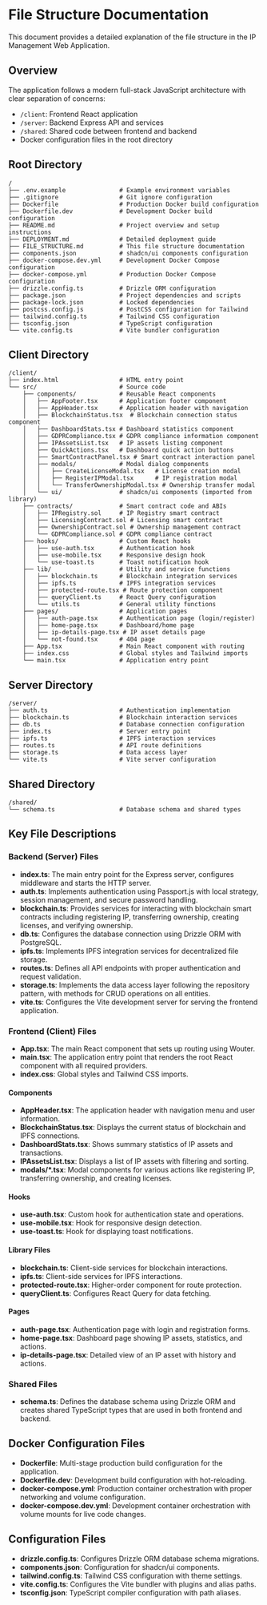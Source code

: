 # File Structure Documentation

This document provides a detailed explanation of the file structure in the IP Management Web Application.

## Overview

The application follows a modern full-stack JavaScript architecture with clear separation of concerns:

- `/client`: Frontend React application
- `/server`: Backend Express API and services
- `/shared`: Shared code between frontend and backend
- Docker configuration files in the root directory

## Root Directory

```
/
├── .env.example               # Example environment variables
├── .gitignore                 # Git ignore configuration
├── Dockerfile                 # Production Docker build configuration
├── Dockerfile.dev             # Development Docker build configuration
├── README.md                  # Project overview and setup instructions
├── DEPLOYMENT.md              # Detailed deployment guide
├── FILE_STRUCTURE.md          # This file structure documentation
├── components.json            # shadcn/ui components configuration
├── docker-compose.dev.yml     # Development Docker Compose configuration
├── docker-compose.yml         # Production Docker Compose configuration
├── drizzle.config.ts          # Drizzle ORM configuration
├── package.json               # Project dependencies and scripts
├── package-lock.json          # Locked dependencies
├── postcss.config.js          # PostCSS configuration for Tailwind
├── tailwind.config.ts         # Tailwind CSS configuration
├── tsconfig.json              # TypeScript configuration
└── vite.config.ts             # Vite bundler configuration
```

## Client Directory

```
/client/
├── index.html                 # HTML entry point
└── src/                       # Source code
    ├── components/            # Reusable React components
    │   ├── AppFooter.tsx      # Application footer component
    │   ├── AppHeader.tsx      # Application header with navigation
    │   ├── BlockchainStatus.tsx  # Blockchain connection status component
    │   ├── DashboardStats.tsx # Dashboard statistics component
    │   ├── GDPRCompliance.tsx # GDPR compliance information component
    │   ├── IPAssetsList.tsx   # IP assets listing component
    │   ├── QuickActions.tsx   # Dashboard quick action buttons
    │   ├── SmartContractPanel.tsx # Smart contract interaction panel
    │   ├── modals/            # Modal dialog components
    │   │   ├── CreateLicenseModal.tsx   # License creation modal
    │   │   ├── RegisterIPModal.tsx      # IP registration modal
    │   │   └── TransferOwnershipModal.tsx # Ownership transfer modal
    │   └── ui/                # shadcn/ui components (imported from library)
    ├── contracts/             # Smart contract code and ABIs
    │   ├── IPRegistry.sol     # IP Registry smart contract
    │   ├── LicensingContract.sol # Licensing smart contract
    │   ├── OwnershipContract.sol # Ownership management contract
    │   └── GDPRCompliance.sol # GDPR compliance contract
    ├── hooks/                 # Custom React hooks
    │   ├── use-auth.tsx       # Authentication hook
    │   ├── use-mobile.tsx     # Responsive design hook
    │   └── use-toast.ts       # Toast notification hook
    ├── lib/                   # Utility and service functions
    │   ├── blockchain.ts      # Blockchain integration services
    │   ├── ipfs.ts            # IPFS integration services
    │   ├── protected-route.tsx # Route protection component
    │   ├── queryClient.ts     # React Query configuration
    │   └── utils.ts           # General utility functions
    ├── pages/                 # Application pages
    │   ├── auth-page.tsx      # Authentication page (login/register)
    │   ├── home-page.tsx      # Dashboard/home page
    │   ├── ip-details-page.tsx # IP asset details page
    │   └── not-found.tsx      # 404 page
    ├── App.tsx                # Main React component with routing
    ├── index.css              # Global styles and Tailwind imports
    └── main.tsx               # Application entry point
```

## Server Directory

```
/server/
├── auth.ts                    # Authentication implementation
├── blockchain.ts              # Blockchain interaction services
├── db.ts                      # Database connection configuration
├── index.ts                   # Server entry point
├── ipfs.ts                    # IPFS interaction services
├── routes.ts                  # API route definitions
├── storage.ts                 # Data access layer
└── vite.ts                    # Vite server configuration
```

## Shared Directory

```
/shared/
└── schema.ts                  # Database schema and shared types
```

## Key File Descriptions

### Backend (Server) Files

- **index.ts**: The main entry point for the Express server, configures middleware and starts the HTTP server.
- **auth.ts**: Implements authentication using Passport.js with local strategy, session management, and secure password handling.
- **blockchain.ts**: Provides services for interacting with blockchain smart contracts including registering IP, transferring ownership, creating licenses, and verifying ownership.
- **db.ts**: Configures the database connection using Drizzle ORM with PostgreSQL.
- **ipfs.ts**: Implements IPFS integration services for decentralized file storage.
- **routes.ts**: Defines all API endpoints with proper authentication and request validation.
- **storage.ts**: Implements the data access layer following the repository pattern, with methods for CRUD operations on all entities.
- **vite.ts**: Configures the Vite development server for serving the frontend application.

### Frontend (Client) Files

- **App.tsx**: The main React component that sets up routing using Wouter.
- **main.tsx**: The application entry point that renders the root React component with all required providers.
- **index.css**: Global styles and Tailwind CSS imports.

#### Components
- **AppHeader.tsx**: The application header with navigation menu and user information.
- **BlockchainStatus.tsx**: Displays the current status of blockchain and IPFS connections.
- **DashboardStats.tsx**: Shows summary statistics of IP assets and transactions.
- **IPAssetsList.tsx**: Displays a list of IP assets with filtering and sorting.
- **modals/*.tsx**: Modal components for various actions like registering IP, transferring ownership, and creating licenses.

#### Hooks
- **use-auth.tsx**: Custom hook for authentication state and operations.
- **use-mobile.tsx**: Hook for responsive design detection.
- **use-toast.ts**: Hook for displaying toast notifications.

#### Library Files
- **blockchain.ts**: Client-side services for blockchain interactions.
- **ipfs.ts**: Client-side services for IPFS interactions.
- **protected-route.tsx**: Higher-order component for route protection.
- **queryClient.ts**: Configures React Query for data fetching.

#### Pages
- **auth-page.tsx**: Authentication page with login and registration forms.
- **home-page.tsx**: Dashboard page showing IP assets, statistics, and actions.
- **ip-details-page.tsx**: Detailed view of an IP asset with history and actions.

### Shared Files

- **schema.ts**: Defines the database schema using Drizzle ORM and creates shared TypeScript types that are used in both frontend and backend.

## Docker Configuration Files

- **Dockerfile**: Multi-stage production build configuration for the application.
- **Dockerfile.dev**: Development build configuration with hot-reloading.
- **docker-compose.yml**: Production container orchestration with proper networking and volume configuration.
- **docker-compose.dev.yml**: Development container orchestration with volume mounts for live code changes.

## Configuration Files

- **drizzle.config.ts**: Configures Drizzle ORM database schema migrations.
- **components.json**: Configuration for shadcn/ui components.
- **tailwind.config.ts**: Tailwind CSS configuration with theme settings.
- **vite.config.ts**: Configures the Vite bundler with plugins and alias paths.
- **tsconfig.json**: TypeScript compiler configuration with path aliases.